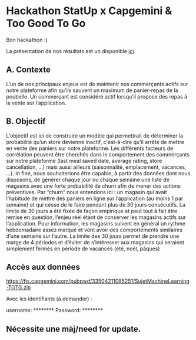 # Hackathon StatUp x Capgemini & Too Good To Go 

Bon hackathon :) 

La présentation de nos résultats est un disponible [ici](https://github.com/Noureddineidir/Hackathon-StatUp-x-Capgemini/blob/019a569e427f6aa8887557d809be0cb3202d5942/4_presentation/PPT_EQUIPE_3_TGTG.pdf).

## A. Contexte

L’un de nos principaux enjeux est de maintenir nos commerçants actifs sur notre
plateforme afin qu’ils sauvent un maximum de panier-repas de la poubelle. Un
commerçant est considéré actif lorsqu’il propose des repas à la vente sur l’application.

## B. Objectif
L'objectif est ici de construire un modèle qui permettrait de déterminer la probabilité
qu’un store devienne inactif, c'est-à-dire qu’il arrête de mettre en vente des paniers sur
notre plateforme.
Les différents facteurs de corrélation peuvent être cherchés dans le comportement des
commerçants sur notre plateforme (last meal saved date, average rating, store
cancellation, ...) mais aussi ailleurs (saisonnalité, emplacement, vacances, ...).
In fine, nous souhaiterions être capable, à partir des données dont nous disposons, de
générer chaque jour ou chaque semaine une liste de magasins avec une forte probabilité
de churn afin de mener des actions préventives.
Par “churn” nous entendons ici : un magasin qui avait l’habitude de mettre des paniers en
ligne sur l’application (au moins 1 par semaine) et qui cesse de le faire pendant plus de 30
jours consécutifs. La limite de 30 jours a été fixée de façon empirique et peut tout à fait
être remise en question, l’enjeu réel étant de conserver les magasins actifs sur
l’application.
Pour information, les magasins suivent en général un rythme hebdomadaire assez marqué
et vont avoir des comportements similaires d’une semaine sur l’autre. La limite des 30
jours permet de prendre une marge de 4 périodes et d’éviter de s’intéresser aux magasins
qui seraient simplement fermés en période de vacances (été, noël, pâques)


## Accès aux données 

https://fts.capgemini.com/pubpwd/33504211085251/SujetMachineLearning-TGTG.zip 
 
Avec les identifiants (à demander) : 



username: ********
Password: ********



## Nécessite une màj/need for update.
